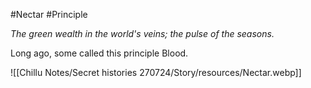 #Nectar #Principle 

_The green wealth in the world's veins; the pulse of the seasons._  

Long ago, some called this principle Blood.

![[Chillu Notes/Secret histories 270724/Story/resources/Nectar.webp]]